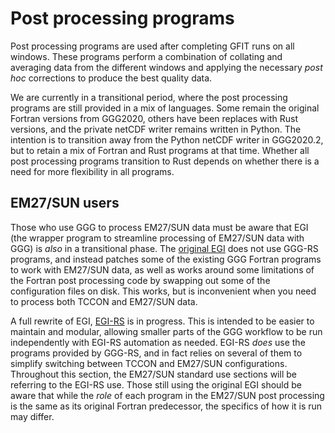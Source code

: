 # Post processing programs

Post processing programs are used after completing GFIT runs on all windows.
These programs perform a combination of collating and averaging data from the different
windows and applying the necessary _post hoc_ corrections to produce the best quality data.

We are currently in a transitional period, where the post processing programs are still
provided in a mix of languages.
Some remain the original Fortran versions from GGG2020, others have been replaces with Rust
versions, and the private netCDF writer remains written in Python.
The intention is to transition away from the Python netCDF writer in GGG2020.2,
but to retain a mix of Fortran and Rust programs at that time.
Whether all post processing programs transition to Rust depends on whether there is a need
for more flexibility in all programs.

## EM27/SUN users

Those who use GGG to process EM27/SUN data must be aware that EGI (the wrapper program to
streamline processing of EM27/SUN data with GGG) is _also_ in a transitional phase.
The [original EGI](https://tccon-wiki.caltech.edu/Main/EGI) does not use GGG-RS programs,
and instead patches some of the existing GGG Fortran programs to work with EM27/SUN data,
as well as works around some limitations of the Fortran post processing code by swapping
out some of the configuration files on disk.
This works, but is inconvenient when you need to process both TCCON and EM27/SUN data.

A full rewrite of EGI, [EGI-RS](https://github.com/TCCON/egi-rs) is in progress.
This is intended to be easier to maintain and modular, allowing smaller parts of the
GGG workflow to be run independently with EGI-RS automation as needed.
EGI-RS _does_ use the programs provided by GGG-RS, and in fact relies on several of them
to simplify switching between TCCON and EM27/SUN configurations.
Throughout this section, the EM27/SUN standard use sections will be referring to the EGI-RS
use.
Those still using the original EGI should be aware that while the _role_ of each program
in the EM27/SUN post processing is the same as its original Fortran predecessor, the
specifics of how it is run may differ.
